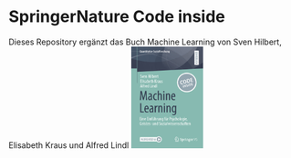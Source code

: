 # SpringerNature Code inside
Dieses Repository ergänzt das Buch Machine Learning von Sven Hilbert, Elisabeth Kraus und Alfred Lindl
<img src="9783658436483%20(3).tif"  width="25%" height="25%" alt="German book cover">
